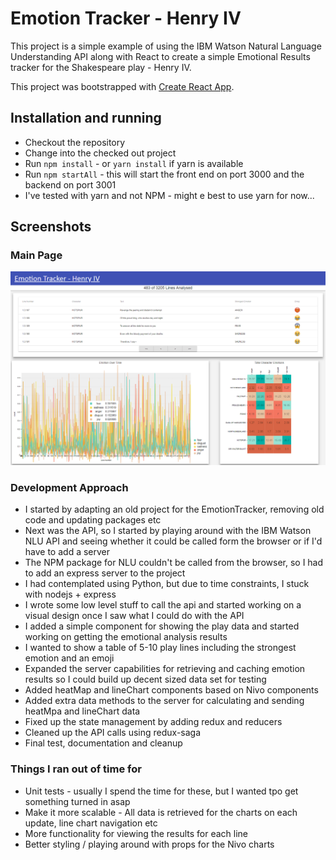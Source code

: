 # Emotion Tracker - Henry IV

This project is a simple example of using the IBM Watson Natural Language Understanding API along with React to create a simple Emotional Results tracker for the Shakespeare play - Henry IV.

This project was bootstrapped with [Create React App](https://github.com/facebookincubator/create-react-app).

## Installation and running
* Checkout the repository
* Change into the checked out project
* Run `npm install` - or `yarn install` if yarn is available 
* Run `npm startAll` - this will start the front end on port 3000 and the backend on port 3001
* I've tested with yarn and not NPM - might e best to use yarn for now...

## Screenshots

### Main Page
![EmotionTracker](https://raw.githubusercontent.com/brosewarne/EmotionTracker/master/screenshots/main_page.png)

### Development Approach
* I started by adapting an old project for the EmotionTracker, removing old code and updating packages etc
* Next was the API, so I started by playing around with the IBM Watson NLU API and seeing whether it could be called form the browser or if I'd have to add a server
* The NPM package for NLU couldn't be called from the browser, so I had to add an express server to the project
* I had contemplated using Python, but due to time constraints, I stuck with nodejs + express
* I wrote some low level stuff to call the api and started working on a visual design once I saw what I could do with the API
* I added a simple component for showing the play data and started working on getting the emotional analysis results
* I wanted to show a table of 5-10 play lines including the strongest emotion and an emoji
* Expanded the server capabilities for retrieving and caching emotion results so I could build up decent sized data set for testing
* Added heatMap and lineChart components based on Nivo components
* Added extra data methods to the server for calculating and sending heatMpa and lineChart data
* Fixed up the state management by adding redux and reducers
* Cleaned up the API calls using redux-saga
* Final test, documentation and cleanup

### Things I ran out of time for
* Unit tests - usually I spend the time for these, but I wanted tpo get something turned in asap
* Make it more scalable - All data is retrieved for the charts on each update, line chart navigation etc
* More functionality for viewing the results for each line 
* Better styling / playing around with props for the Nivo charts